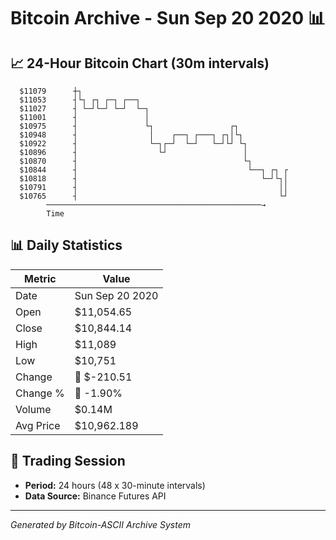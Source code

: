 # Bitcoin Archive - Sun Sep 20 2020 📊

## 📈 24-Hour Bitcoin Chart (30m intervals)

```
  $11079      ┼┐                                               
  $11053      ┤└┐ ┌┐ ┌─┐ ┌──┐                                  
  $11027      ┤ └─┘└─┘ └─┘  └─┐                                
  $11001      ┤               │                                
  $10975      ┤               └┐                 ┌┐            
  $10948      ┤                │    ┌──┐ ┌───┐ ┌┐│└┐           
  $10922      ┤                └─┐┌─┘  └─┘   └─┘└┘ └┐          
  $10896      ┤                  └┘                 │          
  $10870      ┤                                     └┐         
  $10844      ┤                                      └──┐ ┌┐ ┌ 
  $10818      ┤                                         └─┘└┐│ 
  $10791      ┤                                             ││ 
  $10765      ┤                                             └┘ 
        ────────────────────────────────────────────────→
        Time
```

## 📊 Daily Statistics

| Metric | Value |
|--------|-------|
| Date | Sun Sep 20 2020 |
| Open | $11,054.65 |
| Close | $10,844.14 |
| High | $11,089 |
| Low | $10,751 |
| Change | 🔴 $-210.51 |
| Change % | 🔴 -1.90% |
| Volume | $0.14M |
| Avg Price | $10,962.189 |

## 📅 Trading Session

- **Period:** 24 hours (48 x 30-minute intervals)
- **Data Source:** Binance Futures API

---
*Generated by Bitcoin-ASCII Archive System*

